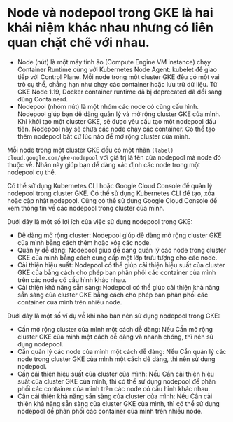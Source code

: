 # Node và nodepool trong GKE là hai khái niệm khác nhau nhưng có liên quan chặt chẽ với nhau.

- Node (nút) là một máy tính ảo (Compute Engine VM instance) chạy Container Runtime cùng với Kubernetes Node Agent: kubelet để giao tiếp với Control Plane. Mỗi node trong một cluster GKE đều có một vai trò cụ thể, chẳng hạn như chạy các container hoặc lưu trữ dữ liệu. Từ GKE Node 1.19, Docker container runtime đã bị deprecated đã đổi sang dùng Containerd.  
- Nodepool (nhóm nút) là một nhóm các node có cùng cấu hình. Nodepool giúp bạn dễ dàng quản lý và mở rộng cluster GKE của mình.
Khi khởi tạo một cluster GKE, sẽ được yêu cầu tạo một nodepool đầu tiên. Nodepool này sẽ chứa các node chạy các container. Có thể tạo thêm nodepool bất cứ lúc nào để mở rộng cluster của mình.  

Mỗi node trong một cluster GKE đều có một nhãn `(label) cloud.google.com/gke-nodepool` với giá trị là tên của nodepool mà node đó thuộc về. Nhãn này giúp bạn dễ dàng xác định các node trong một nodepool cụ thể.

Có thể sử dụng Kubernetes CLI hoặc Google Cloud Console để quản lý nodepool trong cluster GKE. Có thể sử dụng Kubernetes CLI để tạo, xóa hoặc cập nhật nodepool. Cũng có thể sử dụng Google Cloud Console để xem thông tin về các nodepool trong cluster của mình.  

Dưới đây là một số lợi ích của việc sử dụng nodepool trong GKE:  
- Dễ dàng mở rộng cluster: Nodepool giúp dễ dàng mở rộng cluster GKE của mình bằng cách thêm hoặc xóa các node.  
- Quản lý dễ dàng: Nodepool giúp dễ dàng quản lý các node trong cluster GKE của mình bằng cách cung cấp một lớp trừu tượng cho các node.  
- Cải thiện hiệu suất: Nodepool có thể giúp cải thiện hiệu suất của cluster GKE của bằng cách cho phép bạn phân phối các container của mình trên các node có cấu hình khác nhau.  
- Cải thiện khả năng sẵn sàng: Nodepool có thể giúp cải thiện khả năng sẵn sàng của cluster GKE bằng cách cho phép bạn phân phối các container của mình trên nhiều node.
   
Dưới đây là một số ví dụ về khi nào bạn nên sử dụng nodepool trong GKE:  
   
- Cần mở rộng cluster của mình một cách dễ dàng: Nếu Cần mở rộng cluster GKE của mình một cách dễ dàng và nhanh chóng, thì nên sử dụng nodepool.
- Cần quản lý các node của mình một cách dễ dàng: Nếu Cần quản lý các node trong cluster GKE của mình một cách dễ dàng, thì nên sử dụng nodepool.
- Cần cải thiện hiệu suất của cluster của mình: Nếu Cần cải thiện hiệu suất của cluster GKE của mình, thì có thể sử dụng nodepool để phân phối các container của mình trên các node có cấu hình khác nhau.
- Cần cải thiện khả năng sẵn sàng của cluster của mình: Nếu Cần cải thiện khả năng sẵn sàng của cluster GKE của mình, thì có thể sử dụng nodepool để phân phối các container của mình trên nhiều node.
